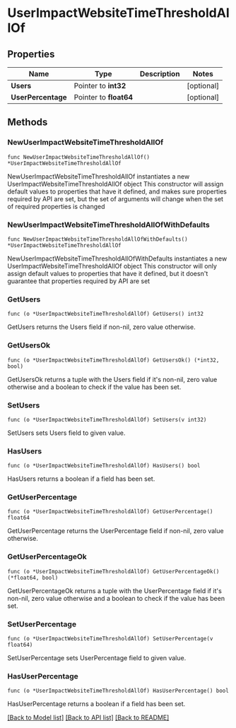 # UserImpactWebsiteTimeThresholdAllOf

## Properties

Name | Type | Description | Notes
------------ | ------------- | ------------- | -------------
**Users** | Pointer to **int32** |  | [optional] 
**UserPercentage** | Pointer to **float64** |  | [optional] 

## Methods

### NewUserImpactWebsiteTimeThresholdAllOf

`func NewUserImpactWebsiteTimeThresholdAllOf() *UserImpactWebsiteTimeThresholdAllOf`

NewUserImpactWebsiteTimeThresholdAllOf instantiates a new UserImpactWebsiteTimeThresholdAllOf object
This constructor will assign default values to properties that have it defined,
and makes sure properties required by API are set, but the set of arguments
will change when the set of required properties is changed

### NewUserImpactWebsiteTimeThresholdAllOfWithDefaults

`func NewUserImpactWebsiteTimeThresholdAllOfWithDefaults() *UserImpactWebsiteTimeThresholdAllOf`

NewUserImpactWebsiteTimeThresholdAllOfWithDefaults instantiates a new UserImpactWebsiteTimeThresholdAllOf object
This constructor will only assign default values to properties that have it defined,
but it doesn't guarantee that properties required by API are set

### GetUsers

`func (o *UserImpactWebsiteTimeThresholdAllOf) GetUsers() int32`

GetUsers returns the Users field if non-nil, zero value otherwise.

### GetUsersOk

`func (o *UserImpactWebsiteTimeThresholdAllOf) GetUsersOk() (*int32, bool)`

GetUsersOk returns a tuple with the Users field if it's non-nil, zero value otherwise
and a boolean to check if the value has been set.

### SetUsers

`func (o *UserImpactWebsiteTimeThresholdAllOf) SetUsers(v int32)`

SetUsers sets Users field to given value.

### HasUsers

`func (o *UserImpactWebsiteTimeThresholdAllOf) HasUsers() bool`

HasUsers returns a boolean if a field has been set.

### GetUserPercentage

`func (o *UserImpactWebsiteTimeThresholdAllOf) GetUserPercentage() float64`

GetUserPercentage returns the UserPercentage field if non-nil, zero value otherwise.

### GetUserPercentageOk

`func (o *UserImpactWebsiteTimeThresholdAllOf) GetUserPercentageOk() (*float64, bool)`

GetUserPercentageOk returns a tuple with the UserPercentage field if it's non-nil, zero value otherwise
and a boolean to check if the value has been set.

### SetUserPercentage

`func (o *UserImpactWebsiteTimeThresholdAllOf) SetUserPercentage(v float64)`

SetUserPercentage sets UserPercentage field to given value.

### HasUserPercentage

`func (o *UserImpactWebsiteTimeThresholdAllOf) HasUserPercentage() bool`

HasUserPercentage returns a boolean if a field has been set.


[[Back to Model list]](../README.md#documentation-for-models) [[Back to API list]](../README.md#documentation-for-api-endpoints) [[Back to README]](../README.md)


